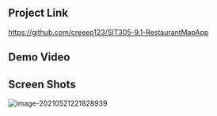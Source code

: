 ## Project Link

https://github.com/creeep123/SIT305-9.1-RestaurantMapApp

## Demo Video

## Screen Shots

![image-20210521221828939](https://gitee.com/yxon123/gitee-sources/raw/master//Images/image-20210521221828939.png)